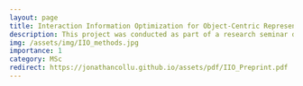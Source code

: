 ```yaml
---
layout: page
title: Interaction Information Optimization for Object-Centric Representation Learning
description: This project was conducted as part of a research seminar during the first semester of the second year of my master's degree. The authors are Riccardo Majellaro (me), Jonathan Collu, and Dimitrios Ieronymakis. As the first author, I conceived and developed the mathematical formulation presented in this work.
img: /assets/img/IIO_methods.jpg
importance: 1
category: MSc
redirect: https://jonathancollu.github.io/assets/pdf/IIO_Preprint.pdf
---
```


